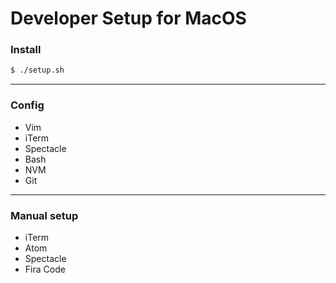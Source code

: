 # Developer Setup for MacOS

### Install
```bash
$ ./setup.sh
```

---

### Config
- Vim
- iTerm
- Spectacle
- Bash
- NVM
- Git

---

### Manual setup
- iTerm
- Atom
- Spectacle
- Fira Code
